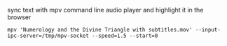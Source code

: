 sync text with mpv command line audio player and highlight it in the browser

`mpv 'Numerology and the Divine Triangle with subtitles.mov' --input-ipc-server=/tmp/mpv-socket --speed=1.5 --start=0`
